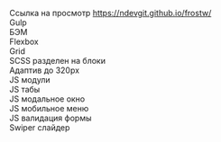 Ссылка на просмотр https://ndevgit.github.io/frostw/<br>
Gulp<br>
БЭМ<br>
Flexbox<br>
Grid<br>
SCSS разделен на блоки<br>
Адаптив до 320px<br>
JS модули<br>
JS табы<br>
JS модальное окно<br>
JS мобильное меню<br>
JS валидация формы<br>
Swiper слайдер<br>
